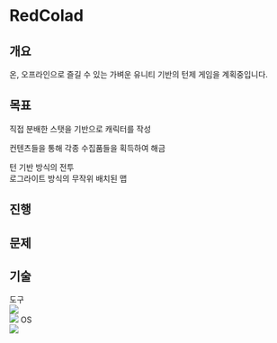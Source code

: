 # RedColad

## 개요

온, 오프라인으로 즐길 수 있는 가벼운 유니티 기반의 턴제 게임을 계획중입니다.

## 목표

직접 분배한 스탯을 기반으로 캐릭터를 작성
  
컨텐츠들을 통해 각종 수집품들을 획득하여 해금
  
턴 기반 방식의 전투  
로그라이트 방식의 무작위 배치된 맵

## 진행



## 문제
## 기술

도구  
<img src="https://img.shields.io/badge/Unity-FFFFFF?style=for-the-badge&logo=Unity&logoColor=black">  
<img src="https://img.shields.io/badge/Unity-5C2D91?style=for-the-badge&logo=Unity&logoColor=black">
OS  
<img src="https://img.shields.io/badge/Windows-3776AB?style=for-the-badge&logo=Windows&logoColor=white">  

